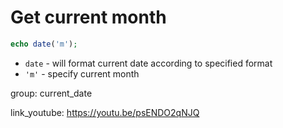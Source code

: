 # Get current month

```php
echo date('m');
```

- `date` - will format current date according to specified format
- `'m'` - specify current month

group: current_date


link_youtube: https://youtu.be/psENDO2qNJQ

